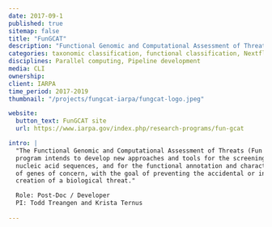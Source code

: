 ```yaml
---
date: 2017-09-1
published: true
sitemap: false
title: "FunGCAT"
description: "Functional Genomic and Computational Assessment of Threats"
categories: taxonomic classification, functional classification, Nextflow
disciplines: Parallel computing, Pipeline development
media: CLI
ownership:
client: IARPA
time_period: 2017-2019
thumbnail: "/projects/fungcat-iarpa/fungcat-logo.jpeg"

website:
  button_text: FunGCAT site
  url: https://www.iarpa.gov/index.php/research-programs/fun-gcat

intro: |
  "The Functional Genomic and Computational Assessment of Threats (Fun GCAT)
  program intends to develop new approaches and tools for the screening of 
  nucleic acid sequences, and for the functional annotation and characterization 
  of genes of concern, with the goal of preventing the accidental or intentional 
  creation of a biological threat."

  Role: Post-Doc / Developer
  PI: Todd Treangen and Krista Ternus
  
---
```

